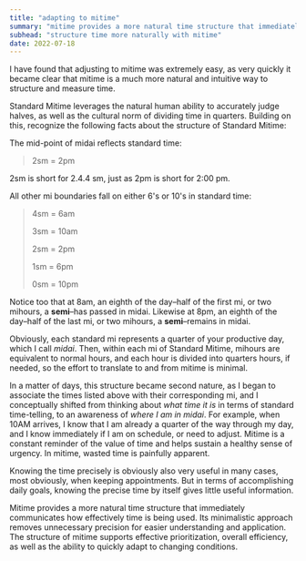 ```yaml
---
title: "adapting to mitime"
summary: "mitime provides a more natural time structure that immediately communicates how effectively time is being used"
subhead: "structure time more naturally with mitime"
date: 2022-07-18
---
```


I have found that adjusting to mitime was extremely easy, as very quickly it became clear that mitime is a much more natural and intuitive way to structure and measure time. 

Standard Mitime leverages the natural human ability to accurately judge halves, as well as the cultural norm of dividing time in quarters. Building on this, recognize the following facts about the structure of Standard Mitime:  

The mid-point of midai reflects standard time:

> 2sm = 2pm

2sm is short for 2.4.4 sm, just as 2pm is short for 2:00 pm.

All other mi boundaries fall on either 6's or 10's in standard time:

> 
> 4sm = 6am
> 
> 3sm = 10am
> 
> 2sm = 2pm
> 
> 1sm = 6pm
> 
> 0sm = 10pm

Notice too that at 8am, an eighth of the day–half of the first mi, or two mihours, a **semi**–has passed in midai. Likewise at 8pm, an eighth of the day–half of the last mi, or two mihours, a **semi**–remains in midai.

Obviously, each standard mi represents a quarter of your productive day, which I call *midai*. Then, within each mi of Standard Mitime, mihours are equivalent to normal hours, and each hour is divided into quarters hours, if needed, so the effort to translate to and from mitime is minimal. 

In a matter of days, this structure became second nature, as I began to associate the times listed above with their corresponding mi, and I conceptually shifted from thinking about *what time it is* in terms of standard time-telling, to an awareness of *where I am in midai*. For example, when 10AM arrives, I know that I am already a quarter of the way through my day, and I know immediately if I am on schedule, or need to adjust. Mitime is a constant reminder of the value of time and helps sustain a healthy sense of urgency. In mitime, wasted time is painfully apparent.

Knowing the time precisely is obviously also very useful in many cases, most obviously, when keeping appointments. But in terms of accomplishing daily goals, knowing the precise time by itself gives little useful information. 

Mitime provides a more natural time structure that immediately communicates how effectively time is being used. Its minimalistic approach removes unnecessary precision for easier understanding and application. The structure of mitime supports effective prioritization, overall efficiency, as well as the ability to quickly adapt to changing conditions.
 
